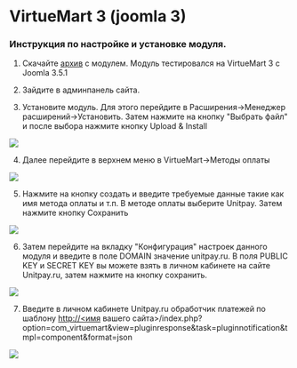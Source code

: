 # VirtueMart 3 \(joomla 3\)

### Инструкция по настройке и установке модуля.

1. Скачайте  [архив](https://github.com/unitpay/virtuemart-module) с модулем. Модуль тестировался на VirtueMart 3 с Joomla 3.5.1

2. Зайдите в админпанель сайта.

3. Установите модуль. Для этого перейдите в Расширения-&gt;Менеджер расширений-&gt;Установить. Затем нажмите на кнопку "Выбрать файл" и после выбора нажмите кнопку Upload & Install

![](https://d33v4339jhl8k0.cloudfront.net/docs/assets/551a91dbe4b0221aadf24410/images/57891cbdc697912dee72b9bd/file-ZnqxZL1aUp.png)

4. Далее перейдите в верхнем меню в VirtueMart-&gt;Методы оплаты

![](https://d33v4339jhl8k0.cloudfront.net/docs/assets/551a91dbe4b0221aadf24410/images/57891ce4c697912dee72b9be/file-Ca3lNwEm7r.png)

5. Нажмите на кнопку создать и введите требуемые данные такие как имя метода оплаты и т.п. В методе оплаты выберите Unitpay. Затем нажмите кнопку Сохранить

![](https://d33v4339jhl8k0.cloudfront.net/docs/assets/551a91dbe4b0221aadf24410/images/57891cf8c697912dee72b9bf/file-8LMiJ7nHUN.png)

6. Затем перейдите на вкладку "Конфигурация" настроек данного модуля и введите в поле DOMAIN значение unitpay.ru. В поля PUBLIC KEY и SECRET KEY вы можете взять в личном кабинете на сайте Unitpay.ru, затем нажмите на кнопку сохранить.

![](https://d33v4339jhl8k0.cloudfront.net/docs/assets/551a91dbe4b0221aadf24410/images/5e674e902c7d3a7e9ae8ed2a/file-OhmvJJMNF3.png)

7. Введите в личном кабинете Unitpay.ru обработчик платежей по шаблону [http://&lt;имя](http://xn--%3C-5ddu8i/) вашего сайта&gt;/index.php?option=com\_virtuemart&view=pluginresponse&task=pluginnotification&tmpl=component&format=json

![](https://d33v4339jhl8k0.cloudfront.net/docs/assets/551a91dbe4b0221aadf24410/images/57891d68c697912dee72b9c2/file-yUsASL61kJ.png)

